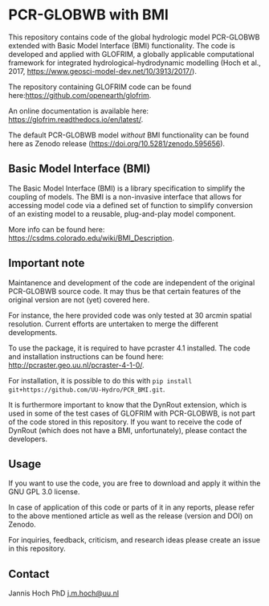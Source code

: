 # PCR-GLOBWB with BMI
This repository contains code of the global hydrologic model PCR-GLOBWB extended with Basic Model Interface (BMI) functionality.
The code is developed and applied with GLOFRIM, a globally applicable computational framework for integrated hydrological–hydrodynamic modelling (Hoch et al., 2017, https://www.geosci-model-dev.net/10/3913/2017/).

The repository containing GLOFRIM code can be found here:https://github.com/openearth/glofrim.

An online documentation is available here: https://glofrim.readthedocs.io/en/latest/.

The default PCR-GLOBWB model *without* BMI functionality can be found here as Zenodo release (https://doi.org/10.5281/zenodo.595656).

## Basic Model Interface (BMI)
The Basic Model Interface (BMI) is a library specification to simplify the coupling of models.
The BMI is a non-invasive interface that allows for accessing model code via a defined set of function to simplify conversion of an existing model to a reusable, plug-and-play model component.

More info can be found here: https://csdms.colorado.edu/wiki/BMI_Description.

## Important note
Maintanence and development of the code are independent of the original PCR-GLOBWB source code. It may thus be that certain features of the original version are not (yet) covered here.

For instance, the here provided code was only tested at 30 arcmin spatial resolution. Current efforts are untertaken to merge the different developments.

To use the package, it is required to have pcraster 4.1 installed. The code and installation instructions can be found here: http://pcraster.geo.uu.nl/pcraster-4-1-0/.

For installation, it is possible to do this with `pip install git+https://github.com/UU-Hydro/PCR_BMI.git`.

It is furthermore important to know that the DynRout extension, which is used in some of the test cases of GLOFRIM with PCR-GLOBWB, is not part of the code stored in this repository. If you want to receive the code of DynRout (which does not have a BMI, unfortunately), please contact the developers.

## Usage
If you want to use the code, you are free to download and apply it within the GNU GPL 3.0 license.

In case of application of this code or parts of it in any reports, please refer to the above mentioned article as well as the release (version and DOI) on Zenodo.

For inquiries, feedback, criticism, and research ideas please create an issue in this repository.

## Contact

Jannis Hoch PhD
j.m.hoch@uu.nl


